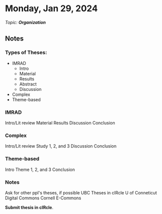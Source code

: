 # Monday, Jan 29, 2024
###### Topic: **Organization**

## Notes

### Types of Theses:
- IMRAD
	- Intro
	- Material
	- Results
	- Abstract
	- Discussion
- Complex
- Theme-based

### IMRAD

Intro/Lit review
Material
Results
Discussion
Conclusion

### Complex

Intro/Lit review
Study 1, 2, and 3
Discussion
Conclusion

### Theme-based

Intro
Theme 1, 2, and 3
Conclusion

### Notes

Ask for other ppl's theses, if possible
UBC Theses in cIRcle
U of Conneticut Digital Commons
Cornell E-Commons

**Submit thesis in cIRcle**.


